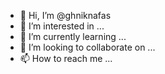 - 👋 Hi, I’m @ghniknafas
- 👀 I’m interested in ...
- 🌱 I’m currently learning ...
- 💞️ I’m looking to collaborate on ...
- 📫 How to reach me ...

<!---
ghniknafas/ghniknafas is a ✨ special ✨ repository because its `README.md` (this file) appears on your GitHub profile.
You can click the Preview link to take a look at your changes.
--->
